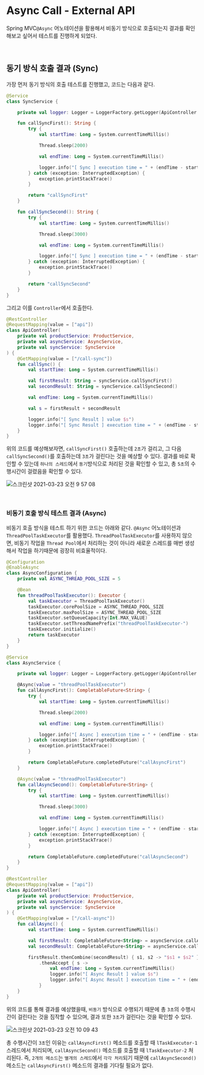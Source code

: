 # Async Call - External API

Spring MVC`@Async` 어노테이션을 활용해서 비동기 방식으로 호출되는지 결과를 확인해보고 싶어서 테스트를 진행하게 되었다.

<br>

## 동기 방식 호출 결과 (Sync)

가장 먼저 동기 방식의 호출 테스트를 진행했고, 코드는 다음과 같다.

```kotlin
@Service
class SyncService {

    private val logger: Logger = LoggerFactory.getLogger(ApiController::class.java)

    fun callSyncFirst(): String {
        try {
            val startTime: Long = System.currentTimeMillis()

            Thread.sleep(2000)

            val endTime: Long = System.currentTimeMillis()

            logger.info("[ Sync ] execution time = " + (endTime - startTime))
        } catch (exception: InterruptedException) {
            exception.printStackTrace()
        }

        return "callSyncFirst"
    }

    fun callSyncSecond(): String {
        try {
            val startTime: Long = System.currentTimeMillis()

            Thread.sleep(3000)

            val endTime: Long = System.currentTimeMillis()

            logger.info("[ Sync ] execution time = " + (endTime - startTime))
        } catch (exception: InterruptedException) {
            exception.printStackTrace()
        }

        return "callSyncSecond"
    }
}
```

그리고 이를 `Controller`에서 호출한다.

```kotlin
@RestController
@RequestMapping(value = ["api"])
class ApiController(
    private val productService: ProductService,
    private val asyncService: AsyncService,
    private val syncService: SyncService
) {
    @GetMapping(value = ["/call-sync"])
    fun callSync() {
        val startTime: Long = System.currentTimeMillis()

        val firstResult: String = syncService.callSyncFirst()
        val secondResult: String = syncService.callSyncSecond()

        val endTime: Long = System.currentTimeMillis()

        val s = firstResult + secondResult

        logger.info("[ Sync Result ] value $s")
        logger.info("[ Sync Result ] execution time = " + (endTime - startTime))
    }
}
```

위의 코드를 예상해보자면, `callSyncFirst()` 호출하는데 `2초`가 걸리고, 그 다음 `callSyncSecond()`를 호출하는데 `3초`가 걸린다는 것을 예상할 수 있다. 결과를 바로 확인할 수
있는데 `하나의 스레드`에서 `동기`방식으로 처리된 것을 확인할 수 있고, 총 `5초`의 수행시간이 걸렸음을 확인할 수 있다.

![스크린샷 2021-03-23 오전 9 57 08](https://user-images.githubusercontent.com/23515771/112076644-23774c00-8bbe-11eb-9470-245379b519c0.png)

<br>

### 비동기 호출 방식 테스트 결과 (Async)

비동기 호출 방식을 테스트 하기 위한 코드는 아래와 같다. `@Async` 어노테이션과 `ThreadPoolTaskExecutor`를 활용했다. `ThreadPoolTaskExecutor`를 사용하지 않으면, 비동기
작업을 `Thread Pool`에서 처리하는 것이 아니라 새로운 스레드를 매번 생성해서 작업을 하기때문에 굉장히 비효율적이다.

```kotlin
@Configuration
@EnableAsync
class AsyncConfiguration {
    private val ASYNC_THREAD_POOL_SIZE = 5

    @Bean
    fun threadPoolTaskExecutor(): Executor {
        val taskExecutor = ThreadPoolTaskExecutor()
        taskExecutor.corePoolSize = ASYNC_THREAD_POOL_SIZE
        taskExecutor.maxPoolSize = ASYNC_THREAD_POOL_SIZE
        taskExecutor.setQueueCapacity(Int.MAX_VALUE)
        taskExecutor.setThreadNamePrefix("threadPoolTaskExecutor-")
        taskExecutor.initialize()
        return taskExecutor
    }
}
```

```kotlin
@Service
class AsyncService {

    private val logger: Logger = LoggerFactory.getLogger(ApiController::class.java)

    @Async(value = "threadPoolTaskExecutor")
    fun callAsyncFirst(): CompletableFuture<String> {
        try {
            val startTime: Long = System.currentTimeMillis()

            Thread.sleep(2000)

            val endTime: Long = System.currentTimeMillis()

            logger.info("[ Async ] execution time = " + (endTime - startTime))
        } catch (exception: InterruptedException) {
            exception.printStackTrace()
        }

        return CompletableFuture.completedFuture("callAsyncFirst")
    }

    @Async(value = "threadPoolTaskExecutor")
    fun callAsyncSecond(): CompletableFuture<String> {
        try {
            val startTime: Long = System.currentTimeMillis()

            Thread.sleep(3000)

            val endTime: Long = System.currentTimeMillis()

            logger.info("[ Async ] execution time = " + (endTime - startTime))
        } catch (exception: InterruptedException) {
            exception.printStackTrace()
        }

        return CompletableFuture.completedFuture("callAsyncSecond")
    }
}
```

```kotlin
@RestController
@RequestMapping(value = ["api"])
class ApiController(
    private val productService: ProductService,
    private val asyncService: AsyncService,
    private val syncService: SyncService
) {
    @GetMapping(value = ["/call-async"])
    fun callAsync() {
        val startTime: Long = System.currentTimeMillis()

        val firstResult: CompletableFuture<String> = asyncService.callAsyncFirst()
        val secondResult: CompletableFuture<String> = asyncService.callAsyncSecond()

        firstResult.thenCombine(secondResult) { s1, s2 -> "$s1 + $s2" }
            .thenAccept { s ->
                val endTime: Long = System.currentTimeMillis()
                logger.info("[ Async Result ] value $s")
                logger.info("[ Async Result ] execution time = " + (endTime - startTime))
            }
    }
}
```

위의 코드를 통해 결과를 예상했을때, `비동기` 방식으로 수행되기 때문에 총 `3초`의 수행시간이 걸린다는 것을 짐작할 수 있으며, 결과 또한 `3초`가 걸린다는 것을 확인할 수 있다.

![스크린샷 2021-03-23 오전 10 09 43](https://user-images.githubusercontent.com/23515771/112077455-e613be00-8bbf-11eb-87d9-8d7c1192bc26.png)

총 수행시간이 `3초`인 이유는 `callAsyncFirst()` 메소드를 호출할 때 `lTaskExecutor-1` 스레드에서 처리되며, `callAsyncSecond()` 메소드를 호출할
때 `lTaskExecutor-2` 처리된다. 즉, `2개의 메소드`는 `별개의 스레드`에서 `각각 처리`되기 때문에 `callAsyncSecond()` 메소드는 `callAsyncFirst()` 메소드의 결과를 기다릴 필요가 없다.
